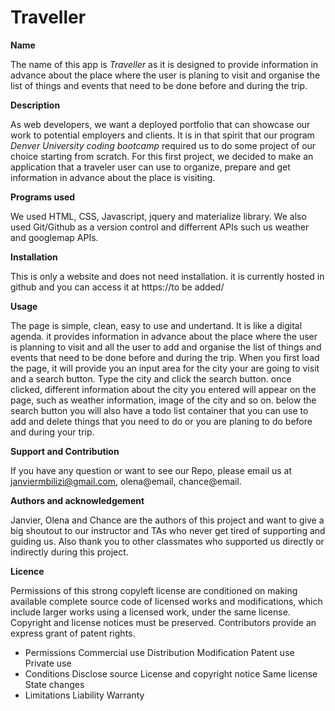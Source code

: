 # Traveller

<strong> Name </strong>

The name of this app is <i>Traveller </i> as it is designed to provide information in advance about the place where the user is planing to visit and organise the list of things and events that need to be done before and during the trip.

<strong>Description</strong>

As web developers, we want a deployed portfolio that can showcase our work to potential employers and clients. It is in that spirit that our program <i>Denver University coding bootcamp</i> required us to do some project of our choice starting from scratch. For this first project, we decided to make an application that a traveler user can use to organize, prepare and get information in advance about the place is visiting.

<strong>Programs used</strong>

We used HTML, CSS, Javascript, jquery and materialize library. We also used Git/Github as a version control and differrent APIs such us weather and googlemap APIs.

<strong>Installation</strong>

This is only a website and does not need installation. it is currently hosted in github and you can access it at https://to be added/

<strong>Usage</strong>

The page is simple, clean, easy to use and undertand. It is like a digital agenda. it provides information in advance about the place where the user is planning to visit and all the user to add and organise the list of things and events that need to be done before and during the trip. When you first load the page, it will provide you an input area for the city your are going to visit and a search button. Type the city and click the search button. once clicked, different information about the city you entered will appear on the page, such as weather information, image of the city and so on. below the search button you will also have a todo list container that you can use to add and delete things that you need to do or you are planing to do before and during your trip.

<strong>Support and Contribution</strong>

If you have any question or want to see our Repo, please email us at janviermbilizi@gmail.com, olena@email, chance@email.

<strong>Authors and acknowledgement</strong>

Janvier, Olena and Chance are the authors of this project and want to give a big shoutout to our instructor and TAs who never get tired of supporting and guiding us. Also thank you to other classmates who supported us directly or indirectly during this project.

<strong>Licence</strong>

Permissions of this strong copyleft license are conditioned on making available complete source code of licensed works and modifications, which include larger works using a licensed work, under the same license. Copyright and license notices must be preserved. Contributors provide an express grant of patent rights.

- Permissions Commercial use Distribution Modification Patent use Private use
- Conditions Disclose source License and copyright notice Same license State changes
- Limitations Liability Warranty
